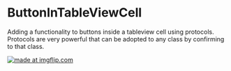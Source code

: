 # ButtonInTableViewCell
Adding a functionality to buttons inside a tableview cell using protocols. Protocols are very powerful that can be adopted to any class by confirming to that class.



<a href="https://imgflip.com/gif/279zoy"><img src="https://i.imgflip.com/279zoy.gif" title="made at imgflip.com"/></a>
